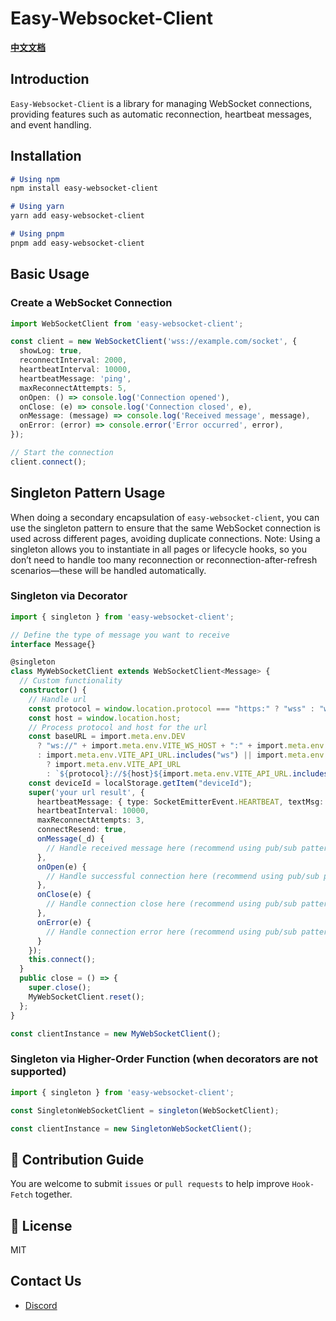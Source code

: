 # Easy-Websocket-Client

**[中文文档](https://github.com/JsonLee12138/easy-websocket-client/blob/main/README.md)**

## Introduction

`Easy-Websocket-Client` is a library for managing WebSocket connections, providing features such as automatic reconnection, heartbeat messages, and event handling.

## Installation

````markdown
# Using npm
npm install easy-websocket-client

# Using yarn
yarn add easy-websocket-client

# Using pnpm
pnpm add easy-websocket-client
````

## Basic Usage

### Create a WebSocket Connection

````typescript
import WebSocketClient from 'easy-websocket-client';

const client = new WebSocketClient('wss://example.com/socket', {
  showLog: true,
  reconnectInterval: 2000,
  heartbeatInterval: 10000,
  heartbeatMessage: 'ping',
  maxReconnectAttempts: 5,
  onOpen: () => console.log('Connection opened'),
  onClose: (e) => console.log('Connection closed', e),
  onMessage: (message) => console.log('Received message', message),
  onError: (error) => console.error('Error occurred', error),
});

// Start the connection
client.connect();
````

## Singleton Pattern Usage

When doing a secondary encapsulation of `easy-websocket-client`, you can use the singleton pattern to ensure that the same WebSocket connection is used across different pages, avoiding duplicate connections.
Note: Using a singleton allows you to instantiate in all pages or lifecycle hooks, so you don’t need to handle too many reconnection or reconnection-after-refresh scenarios—these will be handled automatically.

### Singleton via Decorator

````typescript
import { singleton } from 'easy-websocket-client';

// Define the type of message you want to receive
interface Message{}

@singleton
class MyWebSocketClient extends WebSocketClient<Message> {
  // Custom functionality
  constructor() {
    // Handle url
    const protocol = window.location.protocol === "https:" ? "wss" : "ws";
    const host = window.location.host;
    // Process protocol and host for the url
    const baseURL = import.meta.env.DEV
      ? "ws://" + import.meta.env.VITE_WS_HOST + ":" + import.meta.env.VITE_PORT + "/ws"
      : import.meta.env.VITE_API_URL.includes("ws") || import.meta.env.VITE_API_URL.includes("http")
        ? import.meta.env.VITE_API_URL
        : `${protocol}://${host}${import.meta.env.VITE_API_URL.includes("/") ? "" : "/"}${import.meta.env.VITE_API_URL}`;
    const deviceId = localStorage.getItem("deviceId");
    super('your url result', {
      heartbeatMessage: { type: SocketEmitterEvent.HEARTBEAT, textMsg: "ping" },
      heartbeatInterval: 10000,
      maxReconnectAttempts: 3,
      connectResend: true,
      onMessage(_d) {
        // Handle received message here (recommend using pub/sub pattern)
      },
      onOpen(e) {
        // Handle successful connection here (recommend using pub/sub pattern)
      },
      onClose(e) {
        // Handle connection close here (recommend using pub/sub pattern)
      },
      onError(e) {
        // Handle connection error here (recommend using pub/sub pattern)
      }
    });
    this.connect();
  }
  public close = () => {
    super.close();
    MyWebSocketClient.reset();
  };
}

const clientInstance = new MyWebSocketClient();
````

### Singleton via Higher-Order Function (when decorators are not supported)

````typescript
import { singleton } from 'easy-websocket-client';

const SingletonWebSocketClient = singleton(WebSocketClient);

const clientInstance = new SingletonWebSocketClient();
````

## 📝 Contribution Guide

You are welcome to submit `issues` or `pull requests` to help improve `Hook-Fetch` together.

## 📄 License

MIT

## Contact Us

- [Discord](https://discord.gg/Ah55KD5d)
